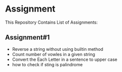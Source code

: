 <h1>Assignment</h1>
This Repository Contains List of Assignments:
<h2>Assignment#1</h2>

<ul>
  <li>Reverse a string without using builtin method</li>
  <li>Count number of vowles in a given string</li>
  <li>Convert the Each Letter in a sentence to upper case</li>
  <li>how to check if sting is palindrome</li>
</ul>

